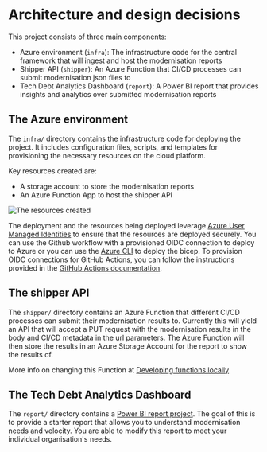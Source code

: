 # Architecture and design decisions

This project consists of three main components:

- Azure environment (`infra`): The infrastructure code for the central framework that will ingest and host the modernisation reports
- Shipper API (`shipper`): An Azure Function that CI/CD processes can submit modernisation json files to
- Tech Debt Analytics Dashboard (`report`): A Power BI report that provides insights and analytics over submitted modernisation reports

## The Azure environment

The `infra/` directory contains the infrastructure code for deploying the project. It includes configuration files, scripts, and templates for provisioning the necessary resources on the cloud platform.

Key resources created are:

- A storage account to store the modernisation reports
- An Azure Function App to host the shipper API

![The resources created](bicep-visualiser.png)

The deployment and the resources being deployed leverage [Azure User Managed Identities](https://learn.microsoft.com/en-us/azure/active-directory/managed-identities-azure-resources/overview) to ensure that the resources are deployed securely. You can use the Github workflow with a provisioned OIDC connection to deploy to Azure or you can use the [Azure CLI](https://docs.microsoft.com/en-us/cli/azure/?view=azure-cli-latest) to deploy the bicep. To provision OIDC connections for GitHub Actions, you can follow the instructions provided in the [GitHub Actions documentation](https://learn.microsoft.com/en-us/azure/developer/github/connect-from-azure?tabs=azure-portal%2Cwindows).

## The shipper API

The `shipper/` directory contains an Azure Function that different CI/CD processes can submit their modernisation results to. Currently this will yield an API that will accept a PUT request with the modernisation results in the body and CI/CD metadata in the url parameters. The Azure Function will then store the results in an Azure Storage Account for the report to show the results of.

More info on changing this Function at [Developing functions locally](docs/developing_functions_locally.md)

## The Tech Debt Analytics Dashboard

The `report/` directory contains a [Power BI report project](https://learn.microsoft.com/en-us/power-bi/developer/projects/projects-overview). The goal of this is to provide a starter report that allows you to understand modernisation needs and velocity. You are able to modify this report to meet your individual organisation's needs.
